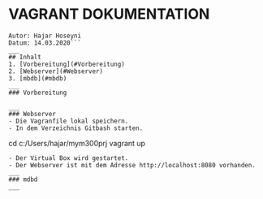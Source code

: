 # VAGRANT DOKUMENTATION
```Projekt: M300/ LB2
Autor: Hajar Hoseyni
Datum: 14.03.2020```
___
## Inhalt
1. [Vorbereitung](#Vorbereitung)
2. [Webserver](#Webserver)
3. [mbdb](#mbdb)
___
### Vorbereitung

___
### Webserver
- Die Vagranfile lokal speichern. 
- In dem Verzeichnis Gitbash starten.
``` 
cd c:/Users/hajar/mym300prj 
vagrant up 
```
- Der Virtual Box wird gestartet. 
- Der Webserver ist mit dem Adresse http://localhost:8080 vorhanden.
___
### mdbd
___





